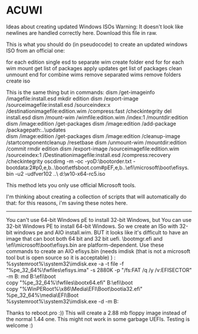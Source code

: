 # ACUWI
Ideas about creating updated Windows ISOs
Warning: It doesn't look like newlines are handled correctly here. Download this file in raw.

This is what you should do (in pseudocode) to create an updated windows ISO from an official one:

for each edition
single esd to separate wim
create folder
end for
for each wim
mount
get list of packages
apply updates
get list of packages
clean
unmount
end for
combine wims
remove separated wims
remove folders
create iso

This is the same thing but in commands:
dism /get-imageinfo /imagefile:install.esd
mkdir edition
dism /export-image /sourceimagefile:install.esd /sourceindex:x /destinationimagefile:edition.wim /compress:fast /checkintegrity
del install.esd
dism /mount-wim /wimfile:edition.wim /index:1 /mountdir:edition
dism /image:edition /get-packages
dism /image:edition /add-package /packagepath:..\updates\
dism /image:edition /get-packages
dism /image:edition /cleanup-image /startcomponentcleanup /resetbase 
dism /unmount-wim /mountdir:edition /commit
rmdir edition
dism /export-image /sourceimagefile:edition.wim /sourceindex:1 /Destinationimagefile:install.esd /compress:recovery /checkintegrity
oscdimg -m -oc -yoD:\bootorder.txt -bootdata:2#p0,e,b..\boot\etfsboot.com#pEF,e,b..\efi\microsoft\boot\efisys.bin -u2 -udfver102 ..\ d:\w10-x64-rc5.iso

This method lets you only use official Microsoft tools.

I'm thinking about creating a collection of scripts that will automatically do that: for this reasons, i'm saving these notes here.


-----
You can't use 64-bit Windows pE to install 32-bit Windows,
but
You can use 32-bit Windows PE to install 64-bit Windows. So we create an ISo with 32-bit windows pe and AIO install.wim.  BUT it looks like it's difficult to have an image that can boot both 64 bit and 32 bit uefi. \bootmgr.efi and \efi\microsoft\boot\efisys.bin are platform-dependent. Use these commands to create an AIO efisys.bin (needs imdisk (that is not a microsoft tool but is open source so it is acceptable) ) :
%systemroot%\system32\imdisk.exe -a -t file -f "%pe_32_64%\fwfiles\efisys.ima" -s 2880K -p "/fs:FAT /q /y /v:EFISECTOR" -m B:
md B:\efi\boot\
copy "%pe_32_64%\fwfiles\bootx64.efi" B:\efi\boot\
copy "%WinPERoot%\x86\Media\EFI\Boot\bootia32.efi" %pe_32_64%\media\EFI\Boot\
%systemroot%\system32\imdisk.exe -d -m B:

Thanks to reboot.pro :))
This will create a 2.88 mb floppy image instead of the normal 1.44 one. This might not work in some garbage UEFIs. Testing is welcome :)
